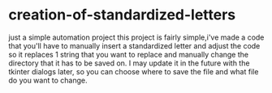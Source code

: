 # creation-of-standardized-letters
just a simple automation project
this project is fairly simple,i've made a code that you'll have to manually insert a standardized letter and  adjust the code so it replaces 1 string that you want to replace and manually change the directory that it has to be saved on. I may update it in the future with the tkinter dialogs later, so you can choose where to save the file and what file do you want to change.
